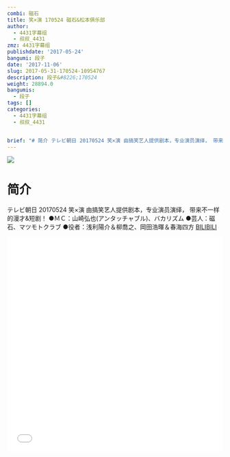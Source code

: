 ```yaml
---
combi: 磁石
title: 笑×演 170524 磁石&松本俱乐部
author:
  - 4431字幕组
  - 叔叔_4431
zmz: 4431字幕组
publishdate: '2017-05-24'
bangumi: 段子
date: '2017-11-06'
slug: 2017-05-31-170524-10954767
description: 段子&#8226;170524
weight: 28894.0
bangumis:
  - 段子
tags: []
categories:
  - 4431字幕组
  - 叔叔_4431


brief: "# 简介 テレビ朝日 20170524 笑×演 由搞笑艺人提供剧本，专业演员演绎， 带来不一样的漫才&短剧！ ●ＭＣ：山崎弘也(アンタッチャブル)、バカリズム ●芸人：磁石、マツモトクラブ ●役者：浅利陽介＆柳喬之、岡田浩暉＆春海四方"
---
```

![](https://i.imgur.com/z82d0vY.png)
# 简介  
テレビ朝日 20170524 笑×演
由搞笑艺人提供剧本，专业演员演绎，
带来不一样的漫才&短剧！
●ＭＣ：山崎弘也(アンタッチャブル)、バカリズム
●芸人：磁石、マツモトクラブ
●役者：浅利陽介＆柳喬之、岡田浩暉＆春海四方
  [BILIBILI](https://www.bilibili.com/video/av10954767/)

  <iframe src="//www.bilibili.com/blackboard/player.html?aid=10954767" width="100%" height="500" frameborder="0" allowfullscreen="allowfullscreen"></iframe>
